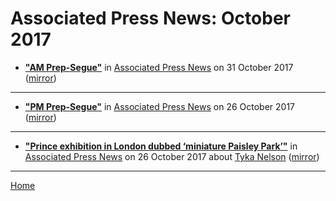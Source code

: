 # Associated Press News: October 2017

 - [**"AM Prep-Segue"**](https://www.apnews.com/1a747d45ed414fbe9752c5b2c7e2063f) in [Associated Press News](https://www.apnews.com/) on 31 October 2017 ([mirror](https://web.archive.org/web/*/https://www.apnews.com/1a747d45ed414fbe9752c5b2c7e2063f))

----

 - [**"PM Prep-Segue"**](https://www.apnews.com/14ea8830aab74985b945aa5fe84d601b) in [Associated Press News](https://www.apnews.com/) on 26 October 2017 ([mirror](https://web.archive.org/web/*/https://www.apnews.com/14ea8830aab74985b945aa5fe84d601b))

----

 - [**"Prince exhibition in London dubbed ‘miniature Paisley Park’"**](https://www.apnews.com/addbfdacbdd04a7288d8aab8806575e2) in [Associated Press News](https://www.apnews.com/) on 26 October 2017 about [Tyka Nelson](../../topics/tyka-nelson/index.md) ([mirror](https://web.archive.org/web/*/https://www.apnews.com/addbfdacbdd04a7288d8aab8806575e2))

----

[Home](./)
